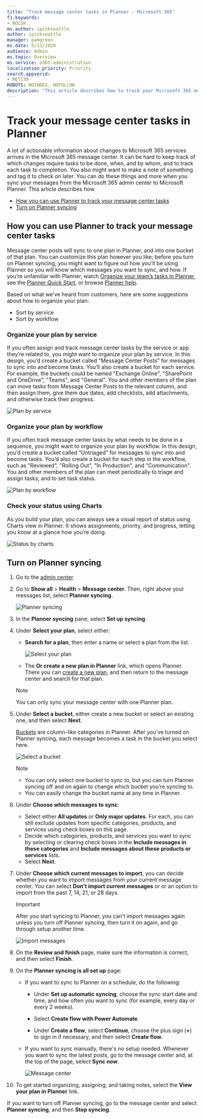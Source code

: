```yaml
---
title: "Track message center tasks in Planner - Microsoft 365"
f1.keywords:
- NOCSH
ms.author: ipinkseattle
author: ipinkseattle
manager: pamgreen
ms.date: 5/13/2020
audience: Admin
ms.topic: Overview
ms.service: o365-administration
localization_priority: Priority
search.appverid:
- MET150
ROBOTS: NOINDEX, NOFOLLOW
description: "This article describes how to track your Microsoft 365 message center tasks in Microsoft Planner."
---
```


# Track your message center tasks in Planner

A lot of actionable information about changes to Microsoft 365 services arrives in the Microsoft 365 message center. It can be hard to keep track of which changes require tasks to be done, when, and by whom, and to track each task to completion. You also might want to make a note of something and tag it to check on later. You can do these things and more when you sync your messages from the Microsoft 365 admin center to Microsoft Planner. This article describes how.

- [How you can use Planner to track your message center tasks](#how-you-can-use-planner-to-track-your-message-center-tasks) <br/>
- [Turn on Planner syncing](#turn-on-planner-syncing)

## How you can use Planner to track your message center tasks

Message center posts will sync to one plan in Planner, and into one bucket of that plan. You can customize this plan however you like; before you turn on Planner syncing, you might want to figure out how you'll be using Planner so you will know which messages you want to sync, and how. If you’re unfamiliar with Planner, watch [Organize your team’s tasks in Planner](https://support.office.com/article/video-organize-your-team-s-tasks-in-microsoft-planner-c931a8a8-0cbb-4410-b66e-ae13233135fb), see the [Planner Quick Start](https://support.office.com/article/sign-in-to-microsoft-planner-fe43c972-5a95-4071-86d4-423a64a3b21e), or browse [Planner help](https://support.office.com/planner).

Based on what we've heard from customers, here are some suggestions about how to organize your plan:

- Sort by service
- Sort by workflow

### Organize your plan by service

If you often assign and track message center tasks by the service or app they’re related to, you might want to organize your plan by service. In this design, you’d create a bucket called “Message Center Posts” for messages to sync into and become tasks. You’ll also create a bucket for each service. For example, the buckets could be named "Exchange Online", "SharePoint and OneDrive", "Teams", and "General". You and other members of the plan can move tasks from Message Center Posts to the relevant column, and then assign them, give them due dates, add checklists, add attachments, and otherwise track their progress.

![Plan by service](media/plan-by-service.png)

### Organize your plan by workflow

If you often track message center tasks by what needs to be done in a sequence, you might want to organize your plan by workflow. In this design, you’d create a bucket called “Untriaged” for messages to sync into and become tasks. You’d also create a bucket for each step in the workflow, such as "Reviewed", "Rolling Out", "In Production", and "Communication". You and other members of the plan can meet periodically to triage and assign tasks, and to set task status.

![Plan by workflow](media/plan-by-workflow.png)

### Check your status using Charts

As you build your plan, you can always see a visual report of status using Charts view in Planner. It shows assignments, priority, and progress, letting you know at a glance how you’re doing.

![Status by charts](media/status-by-charts.png)

## Turn on Planner syncing

1. Go to the [admin center](https://admin.microsoft.com).

2. Go to **Show all** > **Health** > **Message center**. Then, right above your messages list, select **Planner syncing**.

    ![Planner syncing](media/planner-syncing-button.png)

2. In the **Planner syncing** pane, select **Set up syncing**.

3. Under **Select your plan**, select either:

    - **Search for a plan**, then enter a name or select a plan from the list.

        ![Select your plan](media/select-your-plan.png)

    -  The **Or create a new plan in Planner** link, which opens Planner. There you can [create a new plan](https://support.microsoft.com/en-us/office/create-a-plan-in-microsoft-planner-93e65b03-6fac-4661-a502-e3161475ab93), and then return to the message center and search for that plan.

    >[!NOTE]
    >You can only sync your message center with one Planner plan.

4. Under **Select a bucket**, either create a new bucket or select an existing one, and then select **Next**.

    [Buckets](https://support.microsoft.com/en-us/office/create-buckets-to-sort-your-tasks-238af119-3c2b-4cbb-a124-29da99488139) are column-like categories in Planner. After you’ve turned on Planner syncing, each message becomes a task in the bucket you select here.

    ![Select a bucket](media/select-a-bucket.png)

    >[!NOTE]
    >- You can only select one bucket to sync to, but you can turn Planner syncing off and on again to change which bucket you’re syncing to. 
    >- You can easily change the bucket name at any time in Planner.

5. Under **Choose which messages to sync**:

    - Select either **All updates** or **Only major updates**. For each, you can still exclude updates from specific categories, products, and services using check boxes on this page.
    - Decide which categories, products, and services you want to sync by selecting or clearing check boxes in the **Include messages in these categories** and **Include messages about these products or services** lists.
    - Select **Next**.

6. Under **Choose which current messages to import**, you can decide whether you want to import messages from your current message center. You can select **Don't import current messages** or or an option to import from the past 7, 14, 21, or 28 days.

    >[!IMPORTANT]
    >After you start syncing to Planner, you can’t import messages again unless you turn off Planner syncing, then turn it on again, and go through setup another time.

    ![Import messages](media/import-messages.png)

7. On the **Review and finish** page, make sure the information is correct, and then select **Finish**.

8. On the **Planner syncing is all set up** page:

    - If you want to sync to Planner on a schedule, do the following:

        - Under **Set up automatic syncing**, choose the sync start date and time, and how often you want to sync (for example, every day or every 2 weeks).

        - Select **Create flow with Power Automate**.

        - Under **Create a flow**, select **Continue**, choose the plus sign (**+**) to sign in if necessary, and then select **Create flow**.

    - If you want to sync manually, there's no setup needed. Whenever you want to sync the latest posts, go to the message center and, at the top of the page, select **Sync now**.

        ![Message center](media/message-center-sync-now.png)

9. To get started organizing, assigning, and taking notes, select the **View your plan in Planner** link.

If you want to turn off Planner syncing, go to the message center and select **Planner syncing**, and then **Stop syncing**.

